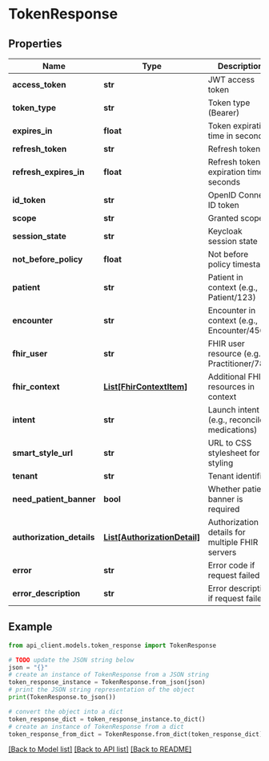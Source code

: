 # TokenResponse


## Properties

Name | Type | Description | Notes
------------ | ------------- | ------------- | -------------
**access_token** | **str** | JWT access token | [optional] 
**token_type** | **str** | Token type (Bearer) | [optional] 
**expires_in** | **float** | Token expiration time in seconds | [optional] 
**refresh_token** | **str** | Refresh token | [optional] 
**refresh_expires_in** | **float** | Refresh token expiration time in seconds | [optional] 
**id_token** | **str** | OpenID Connect ID token | [optional] 
**scope** | **str** | Granted scopes | [optional] 
**session_state** | **str** | Keycloak session state | [optional] 
**not_before_policy** | **float** | Not before policy timestamp | [optional] 
**patient** | **str** | Patient in context (e.g., Patient/123) | [optional] 
**encounter** | **str** | Encounter in context (e.g., Encounter/456) | [optional] 
**fhir_user** | **str** | FHIR user resource (e.g., Practitioner/789) | [optional] 
**fhir_context** | [**List[FhirContextItem]**](FhirContextItem.md) | Additional FHIR resources in context | [optional] 
**intent** | **str** | Launch intent (e.g., reconcile-medications) | [optional] 
**smart_style_url** | **str** | URL to CSS stylesheet for styling | [optional] 
**tenant** | **str** | Tenant identifier | [optional] 
**need_patient_banner** | **bool** | Whether patient banner is required | [optional] 
**authorization_details** | [**List[AuthorizationDetail]**](AuthorizationDetail.md) | Authorization details for multiple FHIR servers | [optional] 
**error** | **str** | Error code if request failed | [optional] 
**error_description** | **str** | Error description if request failed | [optional] 

## Example

```python
from api_client.models.token_response import TokenResponse

# TODO update the JSON string below
json = "{}"
# create an instance of TokenResponse from a JSON string
token_response_instance = TokenResponse.from_json(json)
# print the JSON string representation of the object
print(TokenResponse.to_json())

# convert the object into a dict
token_response_dict = token_response_instance.to_dict()
# create an instance of TokenResponse from a dict
token_response_from_dict = TokenResponse.from_dict(token_response_dict)
```
[[Back to Model list]](../README.md#documentation-for-models) [[Back to API list]](../README.md#documentation-for-api-endpoints) [[Back to README]](../README.md)


